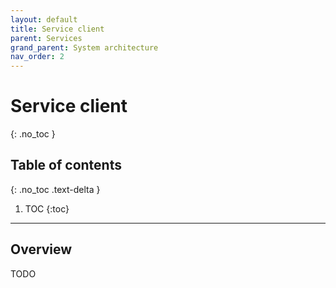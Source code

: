 ```yaml
---
layout: default
title: Service client
parent: Services
grand_parent: System architecture
nav_order: 2
---
```


# Service client
{: .no_toc }


## Table of contents
{: .no_toc .text-delta }

1. TOC
{:toc}

---

## Overview

TODO